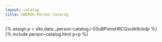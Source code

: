 ```yaml
---
layout: catalog
title: SWERIK Person Catalog
---
```

{% assign p = site.data._person-catalog.i-53uBPimisHRCQxutk9cbdp %}
{% include person-catalog.html p=p %}

